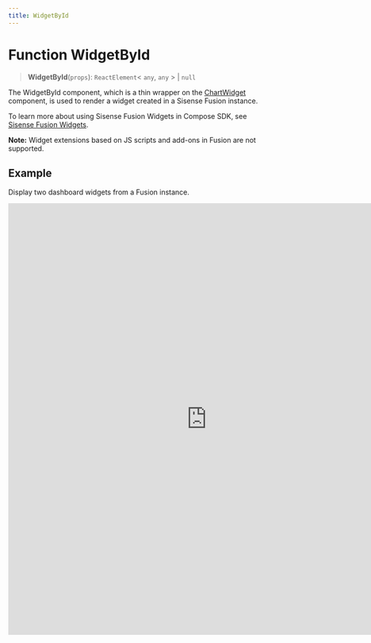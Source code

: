 ```yaml
---
title: WidgetById
---
```


# Function WidgetById <Badge type="fusionEmbed" text="Fusion Embed" />

> **WidgetById**(`props`): `ReactElement`\< `any`, `any` \> \| `null`

The WidgetById component, which is a thin wrapper on the [ChartWidget](../dashboards/function.ChartWidget.md) component,
is used to render a widget created in a Sisense Fusion instance.

To learn more about using Sisense Fusion Widgets in Compose SDK,
see [Sisense Fusion Widgets](/guides/sdk/guides/charts/guide-fusion-widgets.html).

**Note:** Widget extensions based on JS scripts and add-ons in Fusion are not supported.

## Example

Display two dashboard widgets from a Fusion instance.

<iframe
 src='https://csdk-playground.sisense.com/?example=fusion-assets%2Ffusion-widgets&mode=docs'
 width=800
 height=870
 style='border:none;'
/>

## Parameters

| Parameter | Type |
| :------ | :------ |
| `props` | [`WidgetByIdProps`](../interfaces/interface.WidgetByIdProps.md) |

## Returns

`ReactElement`\< `any`, `any` \> \| `null`
